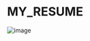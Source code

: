 # MY_RESUME
![image](https://github.com/user-attachments/assets/0600c4ea-531b-4000-9d2e-48eeb718af00)

